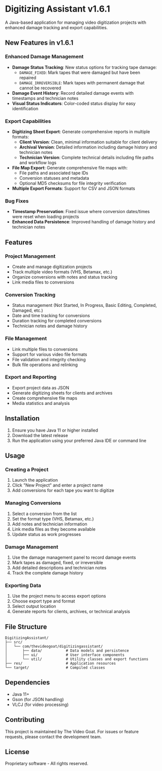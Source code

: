 # Digitizing Assistant v1.6.1

A Java-based application for managing video digitization projects with enhanced damage tracking and export capabilities.

## New Features in v1.6.1

### Enhanced Damage Management
- **Damage Status Tracking**: New status options for tracking tape damage:
  - `DAMAGE_FIXED`: Mark tapes that were damaged but have been repaired
  - `DAMAGE_IRREVERSIBLE`: Mark tapes with permanent damage that cannot be recovered
- **Damage Event History**: Record detailed damage events with timestamps and technician notes
- **Visual Status Indicators**: Color-coded status display for easy identification

### Export Capabilities
- **Digitizing Sheet Export**: Generate comprehensive reports in multiple formats:
  - **Client Version**: Clean, minimal information suitable for client delivery
  - **Archival Version**: Detailed information including damage history and technician notes
  - **Technician Version**: Complete technical details including file paths and workflow logs
- **File Map Export**: Generate comprehensive file maps with:
  - File paths and associated tape IDs
  - Conversion statuses and metadata
  - Optional MD5 checksums for file integrity verification
- **Multiple Export Formats**: Support for CSV and JSON formats

### Bug Fixes
- **Timestamp Preservation**: Fixed issue where conversion dates/times were reset when loading projects
- **Enhanced Data Persistence**: Improved handling of damage history and technician notes

## Features

### Project Management
- Create and manage digitization projects
- Track multiple video formats (VHS, Betamax, etc.)
- Organize conversions with notes and status tracking
- Link media files to conversions

### Conversion Tracking
- Status management (Not Started, In Progress, Basic Editing, Completed, Damaged, etc.)
- Date and time tracking for conversions
- Duration tracking for completed conversions
- Technician notes and damage history

### File Management
- Link multiple files to conversions
- Support for various video file formats
- File validation and integrity checking
- Bulk file operations and relinking

### Export and Reporting
- Export project data as JSON
- Generate digitizing sheets for clients and archives
- Create comprehensive file maps
- Media statistics and analysis

## Installation

1. Ensure you have Java 11 or higher installed
2. Download the latest release
3. Run the application using your preferred Java IDE or command line

## Usage

### Creating a Project
1. Launch the application
2. Click "New Project" and enter a project name
3. Add conversions for each tape you want to digitize

### Managing Conversions
1. Select a conversion from the list
2. Set the format type (VHS, Betamax, etc.)
3. Add notes and technician information
4. Link media files as they become available
5. Update status as work progresses

### Damage Management
1. Use the damage management panel to record damage events
2. Mark tapes as damaged, fixed, or irreversible
3. Add detailed descriptions and technician notes
4. Track the complete damage history

### Exporting Data
1. Use the project menu to access export options
2. Choose export type and format
3. Select output location
4. Generate reports for clients, archives, or technical analysis

## File Structure

```
DigitizingAssistant/
├── src/
│   └── com/thevideogoat/digitizingassistant/
│       ├── data/           # Data models and persistence
│       ├── ui/             # User interface components
│       └── util/           # Utility classes and export functions
├── res/                    # Application resources
└── target/                 # Compiled classes
```

## Dependencies

- Java 11+
- Gson (for JSON handling)
- VLCJ (for video processing)

## Contributing

This project is maintained by The Video Goat. For issues or feature requests, please contact the development team.

## License

Proprietary software - All rights reserved.
